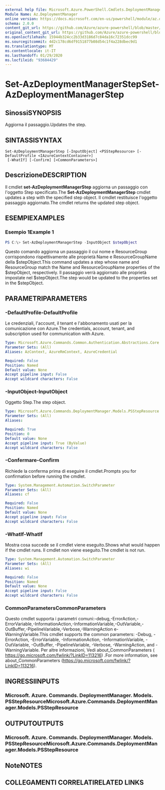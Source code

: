 ```yaml
---
external help file: Microsoft.Azure.PowerShell.Cmdlets.DeploymentManager.dll-Help.xml
Module Name: Az.DeploymentManager
online version: https://docs.microsoft.com/en-us/powershell/module/az.deploymentmanager/set-azdeploymentmanagerstep
schema: 2.0.0
content_git_url: https://github.com/Azure/azure-powershell/blob/master/src/DeploymentManager/DeploymentManager/help/Set-AzDeploymentManagerStep.md
original_content_git_url: https://github.com/Azure/azure-powershell/blob/master/src/DeploymentManager/DeploymentManager/help/Set-AzDeploymentManagerStep.md
ms.openlocfilehash: 15944b324cc2b33d3186d7c84da16c72351dcc99
ms.sourcegitcommit: 4d2c178cd6df9151877b08d54c1f4a228dbec9d1
ms.translationtype: MT
ms.contentlocale: it-IT
ms.lasthandoff: 01/29/2020
ms.locfileid: "93684429"
---
```

# <span data-ttu-id="864c3-101">Set-AzDeploymentManagerStep</span><span class="sxs-lookup"><span data-stu-id="864c3-101">Set-AzDeploymentManagerStep</span></span>

## <span data-ttu-id="864c3-102">Sinossi</span><span class="sxs-lookup"><span data-stu-id="864c3-102">SYNOPSIS</span></span>
<span data-ttu-id="864c3-103">Aggiorna il passaggio.</span><span class="sxs-lookup"><span data-stu-id="864c3-103">Updates the step.</span></span>

## <span data-ttu-id="864c3-104">SINTASSI</span><span class="sxs-lookup"><span data-stu-id="864c3-104">SYNTAX</span></span>

```
Set-AzDeploymentManagerStep [-InputObject] <PSStepResource> [-DefaultProfile <IAzureContextContainer>]
 [-WhatIf] [-Confirm] [<CommonParameters>]
```

## <span data-ttu-id="864c3-105">Descrizione</span><span class="sxs-lookup"><span data-stu-id="864c3-105">DESCRIPTION</span></span>
<span data-ttu-id="864c3-106">Il cmdlet **set-AzDeploymentManagerStep** aggiorna un passaggio con l'oggetto Step specificato.</span><span class="sxs-lookup"><span data-stu-id="864c3-106">The **Set-AzDeploymentManagerStep** cmdlet updates a step with the specified step object.</span></span>
<span data-ttu-id="864c3-107">Il cmdlet restituisce l'oggetto passaggio aggiornato.</span><span class="sxs-lookup"><span data-stu-id="864c3-107">The cmdlet returns the updated step object.</span></span>

## <span data-ttu-id="864c3-108">ESEMPI</span><span class="sxs-lookup"><span data-stu-id="864c3-108">EXAMPLES</span></span>

### <span data-ttu-id="864c3-109">Esempio 1</span><span class="sxs-lookup"><span data-stu-id="864c3-109">Example 1</span></span>
```powershell
PS C:\> Set-AzDeploymentManagerStep -InputObject $stepObject
```

<span data-ttu-id="864c3-110">Questo comando aggiorna un passaggio il cui nome e ResourceGroup corrispondono rispettivamente alle proprietà Name e ResourceGroupName della $stepObject.</span><span class="sxs-lookup"><span data-stu-id="864c3-110">This command updates a step whose name and ResourceGroup match the Name and ResourceGroupName properties of the $stepObject, respectively.</span></span>
<span data-ttu-id="864c3-111">Il passaggio verrà aggiornato alle proprietà impostate nel $stepObject.</span><span class="sxs-lookup"><span data-stu-id="864c3-111">The step would be updated to the properties set in the $stepObject.</span></span>

## <span data-ttu-id="864c3-112">PARAMETRI</span><span class="sxs-lookup"><span data-stu-id="864c3-112">PARAMETERS</span></span>

### <span data-ttu-id="864c3-113">-DefaultProfile</span><span class="sxs-lookup"><span data-stu-id="864c3-113">-DefaultProfile</span></span>
<span data-ttu-id="864c3-114">Le credenziali, l'account, il tenant e l'abbonamento usati per la comunicazione con Azure.</span><span class="sxs-lookup"><span data-stu-id="864c3-114">The credentials, account, tenant, and subscription used for communication with Azure.</span></span>

```yaml
Type: Microsoft.Azure.Commands.Common.Authentication.Abstractions.Core.IAzureContextContainer
Parameter Sets: (All)
Aliases: AzContext, AzureRmContext, AzureCredential

Required: False
Position: Named
Default value: None
Accept pipeline input: False
Accept wildcard characters: False
```

### <span data-ttu-id="864c3-115">-InputObject</span><span class="sxs-lookup"><span data-stu-id="864c3-115">-InputObject</span></span>
<span data-ttu-id="864c3-116">Oggetto Step.</span><span class="sxs-lookup"><span data-stu-id="864c3-116">The step object.</span></span>

```yaml
Type: Microsoft.Azure.Commands.DeploymentManager.Models.PSStepResource
Parameter Sets: (All)
Aliases:

Required: True
Position: 0
Default value: None
Accept pipeline input: True (ByValue)
Accept wildcard characters: False
```

### <span data-ttu-id="864c3-117">-Confermare</span><span class="sxs-lookup"><span data-stu-id="864c3-117">-Confirm</span></span>
<span data-ttu-id="864c3-118">Richiede la conferma prima di eseguire il cmdlet.</span><span class="sxs-lookup"><span data-stu-id="864c3-118">Prompts you for confirmation before running the cmdlet.</span></span>

```yaml
Type: System.Management.Automation.SwitchParameter
Parameter Sets: (All)
Aliases: cf

Required: False
Position: Named
Default value: None
Accept pipeline input: False
Accept wildcard characters: False
```

### <span data-ttu-id="864c3-119">-WhatIf</span><span class="sxs-lookup"><span data-stu-id="864c3-119">-WhatIf</span></span>
<span data-ttu-id="864c3-120">Mostra cosa succede se il cmdlet viene eseguito.</span><span class="sxs-lookup"><span data-stu-id="864c3-120">Shows what would happen if the cmdlet runs.</span></span>
<span data-ttu-id="864c3-121">Il cmdlet non viene eseguito.</span><span class="sxs-lookup"><span data-stu-id="864c3-121">The cmdlet is not run.</span></span>

```yaml
Type: System.Management.Automation.SwitchParameter
Parameter Sets: (All)
Aliases: wi

Required: False
Position: Named
Default value: None
Accept pipeline input: False
Accept wildcard characters: False
```

### <span data-ttu-id="864c3-122">CommonParameters</span><span class="sxs-lookup"><span data-stu-id="864c3-122">CommonParameters</span></span>
<span data-ttu-id="864c3-123">Questo cmdlet supporta i parametri comuni:-debug,-ErrorAction,-ErrorVariable,-InformationAction,-InformationVariable,-OutVariable,-OutBuffer,-PipelineVariable,-Verbose,-WarningAction e-WarningVariable.</span><span class="sxs-lookup"><span data-stu-id="864c3-123">This cmdlet supports the common parameters: -Debug, -ErrorAction, -ErrorVariable, -InformationAction, -InformationVariable, -OutVariable, -OutBuffer, -PipelineVariable, -Verbose, -WarningAction, and -WarningVariable.</span></span> <span data-ttu-id="864c3-124">Per altre informazioni, Vedi about_CommonParameters ( https://go.microsoft.com/fwlink/?LinkID=113216) .</span><span class="sxs-lookup"><span data-stu-id="864c3-124">For more information, see about_CommonParameters (https://go.microsoft.com/fwlink/?LinkID=113216).</span></span>

## <span data-ttu-id="864c3-125">INGRESSI</span><span class="sxs-lookup"><span data-stu-id="864c3-125">INPUTS</span></span>

### <span data-ttu-id="864c3-126">Microsoft. Azure. Commands. DeploymentManager. Models. PSStepResource</span><span class="sxs-lookup"><span data-stu-id="864c3-126">Microsoft.Azure.Commands.DeploymentManager.Models.PSStepResource</span></span>

## <span data-ttu-id="864c3-127">OUTPUT</span><span class="sxs-lookup"><span data-stu-id="864c3-127">OUTPUTS</span></span>

### <span data-ttu-id="864c3-128">Microsoft. Azure. Commands. DeploymentManager. Models. PSStepResource</span><span class="sxs-lookup"><span data-stu-id="864c3-128">Microsoft.Azure.Commands.DeploymentManager.Models.PSStepResource</span></span>

## <span data-ttu-id="864c3-129">Note</span><span class="sxs-lookup"><span data-stu-id="864c3-129">NOTES</span></span>

## <span data-ttu-id="864c3-130">COLLEGAMENTI CORRELATI</span><span class="sxs-lookup"><span data-stu-id="864c3-130">RELATED LINKS</span></span>
